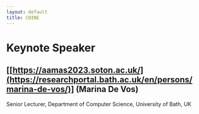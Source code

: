 ```yaml
---
layout: default
title: COINE
---
```


# Keynote Speaker



## [[https://aamas2023.soton.ac.uk/](https://researchportal.bath.ac.uk/en/persons/marina-de-vos/)] (Marina De Vos)
Senior Lecturer, Department of Computer Science, University of Bath, UK

